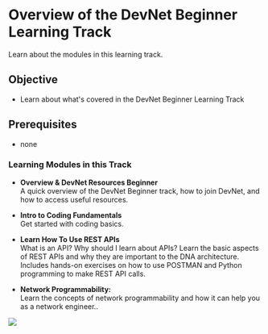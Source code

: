 # Overview of the DevNet Beginner Learning Track

Learn about the modules in this learning track.


## Objective ##

* Learn about what's covered in the DevNet Beginner Learning Track


## Prerequisites
* none


### Learning Modules in this Track

   * **Overview & DevNet Resources Beginner** <br>A quick overview of the DevNet Beginner track, how to join DevNet, and how to access useful resources.

   * **Intro to Coding Fundamentals** <br>Get started with coding basics.

   * **Learn How To Use REST APIs** <br> What is an API? Why should I learn about APIs? Learn the basic aspects of REST APIs and why they are important to the DNA architecture. Includes hands-on exercises on how to use POSTMAN and Python programming to make REST API calls.

   * **Network Programmability:** <br>Learn the concepts of network programmability and how it can help you as a network engineer..

![](/posts/files/devnet-beginner-overview-of-track/assets/images/track.png)

